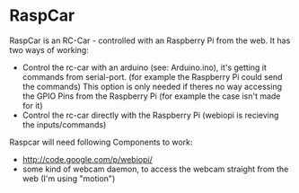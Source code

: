 <h1>RaspCar</h1>

RaspCar is an RC-Car - controlled with an Raspberry Pi from the web. It has two ways of working:
- Control the rc-car with an arduino (see: Arduino.ino), it's getting it commands from serial-port. (for example the Raspberry Pi could send the commands) This option is only needed if theres no way accessing the GPIO Pins from the Raspberry Pi (for example the case isn't made for it)
- Control the rc-car directly with the Raspberry Pi (webiopi is recieving the inputs/commands)


Raspcar will need following Components to work:
- http://code.google.com/p/webiopi/
- some kind of webcam daemon, to access the webcam straight from the web (I'm using "motion")
